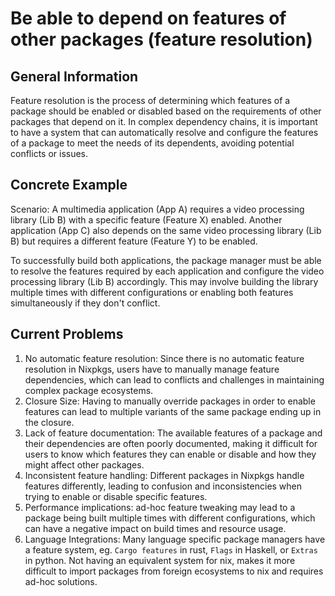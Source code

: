 # Be able to depend on features of other packages (feature resolution)


## General Information

Feature resolution is the process of determining which features of a package should be enabled or disabled based on the requirements of other packages that depend on it. In complex dependency chains, it is important to have a system that can automatically resolve and configure the features of a package to meet the needs of its dependents, avoiding potential conflicts or issues.


## Concrete Example

Scenario: A multimedia application (App A) requires a video processing library (Lib B) with a specific feature (Feature X) enabled. Another application (App C) also depends on the same video processing library (Lib B) but requires a different feature (Feature Y) to be enabled.

To successfully build both applications, the package manager must be able to resolve the features required by each application and configure the video processing library (Lib B) accordingly. This may involve building the library multiple times with different configurations or enabling both features simultaneously if they don't conflict.

## Current Problems

1. No automatic feature resolution: Since there is no automatic feature resolution in Nixpkgs, users have to manually manage feature dependencies, which can lead to conflicts and challenges in maintaining complex package ecosystems.
2. Closure Size: Having to manually override packages in order to enable features can lead to multiple variants of the same package ending up in the closure.
3. Lack of feature documentation: The available features of a package and their dependencies are often poorly documented, making it difficult for users to know which features they can enable or disable and how they might affect other packages.
4. Inconsistent feature handling: Different packages in Nixpkgs handle features differently, leading to confusion and inconsistencies when trying to enable or disable specific features.
5. Performance implications: ad-hoc feature tweaking may lead to a package being built multiple times with different configurations, which can have a negative impact on build times and resource usage.
6. Language Integrations: Many language specific package managers have a feature system, eg. `Cargo features` in rust, `Flags` in Haskell, or `Extras` in python. Not having an equivalent system for nix, makes it more difficult to import packages from foreign ecosystems to nix and requires ad-hoc solutions.
